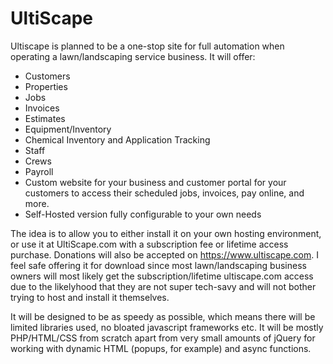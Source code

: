 # UltiScape

Ultiscape is planned to be a one-stop site for full automation when operating a lawn/landscaping service business. It will offer:

- Customers
- Properties
- Jobs
- Invoices
- Estimates
- Equipment/Inventory
- Chemical Inventory and Application Tracking
- Staff
- Crews
- Payroll
- Custom website for your business and customer portal for your customers to access their scheduled jobs, invoices, pay online, and more.
- Self-Hosted version fully configurable to your own needs

The idea is to allow you to either install it on your own hosting environment, or use it at UltiScape.com with a subscription fee or lifetime access purchase. Donations will also be accepted on https://www.ultiscape.com. I feel safe offering it for download since most lawn/landscaping business owners will most likely get the subscription/lifetime ultiscape.com access due to the likelyhood that they are not super tech-savy and will not bother trying to host and install it themselves.

It will be designed to be as speedy as possible, which means there will be limited libraries used, no bloated javascript frameworks etc. It will be mostly PHP/HTML/CSS from scratch apart from very small amounts of jQuery for working with dynamic HTML (popups, for example) and async functions.
